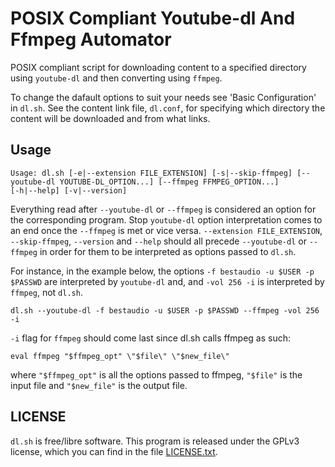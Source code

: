 # POSIX Compliant Youtube-dl And Ffmpeg Automator

POSIX compliant script for downloading content to a specified directory 
using `youtube-dl` and then converting using `ffmpeg`.

To change the dafault options to suit your needs see 'Basic Configuration' 
in `dl.sh`. See the content link file, `dl.conf`, for specifying which
directory the content will be downloaded and from what links.

## Usage

```
Usage: dl.sh [-e|--extension FILE_EXTENSION] [-s|--skip-ffmpeg] [--youtube-dl YOUTUBE-DL_OPTION...] [--ffmpeg FFMPEG_OPTION...] 
[-h|--help] [-v|--version]
```

Everything read after `--youtube-dl` or `--ffmpeg` is considered an option for the corresponding program. 
Stop `youtube-dl` option interpretation comes to an end once the `--ffmpeg` is met or vice versa. 
`--extension FILE_EXTENSION`, `--skip-ffmpeg`, `--version` and `--help` should all precede 
`--youtube-dl` or `--ffmpeg` in order for them to be interpreted as options passed to `dl.sh`.

For instance, in the example below, the options `-f bestaudio -u $USER -p $PASSWD` are interpreted by `youtube-dl` and,
and `-vol 256 -i` is interpreted by `ffmpeg`, not `dl.sh`.
```
dl.sh --youtube-dl -f bestaudio -u $USER -p $PASSWD --ffmpeg -vol 256 -i
```

`-i` flag for `ffmpeg` should come last since dl.sh calls ffmpeg as such:
```
eval ffmpeg "$ffmpeg_opt" \"$file\" \"$new_file\"
```
where `"$ffmpeg_opt"` is all the options passed to ffmpeg, `"$file"` is the input file and `"$new_file"` is the output file.

## LICENSE

`dl.sh` is free/libre software. This program is released under the 
GPLv3 license, which you can find in the file [LICENSE.txt](LICENCE.txt).
